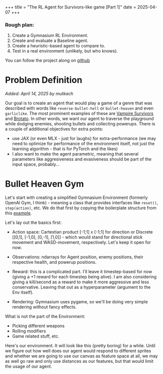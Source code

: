 +++
title = "The RL Agent for Survivors-like game [Part 1]"
date = 2025-04-07
+++

### Rough plan:
1. Create a Gymnasium RL Environment.
2. Create  and evaluate a Baseline agent.
3. Create a heuristic-based agent to compare to.
4. Test in a real environment (unlikely, but who knows).

You can follow the project along on [github](https://github.com/mutkach/idle-survivors)
# Problem Definition 
_Added: April 14, 2025 by mutkach_

Our goal is to create an agent that would play a game of a genre that was described with words like `reverse-bullet-hell` or `bullet-heaven` and even `garliclike`. The most prominent examples of these are [Vampire Survivors](https://store.steampowered.com/app/1794680/Vampire_Survivors/) and [Brotato](https://store.steampowered.com/app/1942280/Brotato/).
In other words, we want our agent to traverse the playground while dodging enemies, shooting bullets and collecting powerups.
There is a couple of additional objectives for extra points:

* use JAX (or even MLX - just for laughs) for extra-performance (we may need to optimize for performance of the environment itself, not just the learning algorithm - that is for PyTorch and the likes)
* I also want to make the agent parametric, meaning that several parameters like aggresiveness and evasiveness should be part of the input space, probably...


# Bullet Heaven Gym
Let's start with creating a simplified Gymnasium Environment (formerly OpenAI Gym, I think) - meaning a class that provides interfaces like `reset()`, `step(action)`, etc.
We do that first by copying the boilerplate structure from this [example](https://gymnasium.farama.org/introduction/create_custom_env/).

Let's lay out the basics first:

- Action space: Cartestian product [-1;1] x [-1;1] for direction or Discrete [[0,1], [-1,0], [0,-1], [1,0]] - which would stand for directional stick movement and WASD-movement, respectively. Let's keep it open for now.

- Observations: ndarrays for Agent position, enemy positions, their respective health, and powerup positions.

- Reward: this is a complicated part. I'll leave it timestep-based for now (giving a +1 reward for each timestep being alive). I am also considering giving a kill/second as a reward to make it more aggressive and less conservative. Leaving that out as a hyperparameter (argument to the Env itself).

- Rendering: Gymnasium uses pygame, so we'll be doing very simple rendering without fancy effects. 

What is not the part of the Environment: 

- Picking different weapons
- Rolling modifiers 
- Game related stuff, etc.

Here's our environment. It will look like this (pretty boring) for a while. Until we figure out how well does our agent would respond to different sprites and whether we are going to use our canvas as feature space at all, we may as well go raw and only use distances as our features, but that would limit the usage of our agent. 

